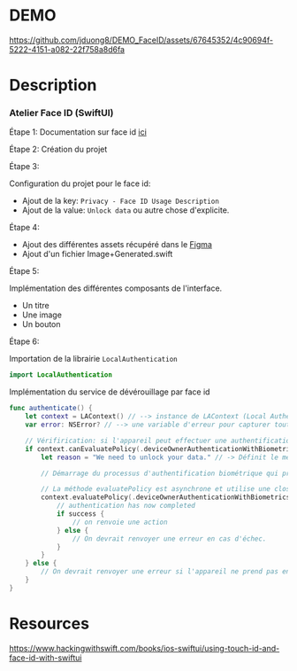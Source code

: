 # DEMO

https://github.com/jduong8/DEMO_FaceID/assets/67645352/4c90694f-5222-4151-a082-22f758a8d6fa

# Description

### Atelier Face ID (SwiftUI)

Étape 1:
Documentation sur face id [ici](https://www.hackingwithswift.com/books/ios-swiftui/using-touch-id-and-face-id-with-swiftui)

Étape 2:
Création du projet

Étape 3:

Configuration du projet pour le face id:
- Ajout de la key: `Privacy - Face ID Usage Description`
- Ajout de la value: `Unlock data` ou autre chose d'explicite.

Étape 4:

- Ajout des différentes assets récupéré dans le [Figma](https://www.figma.com/file/hpb4dhAz0CoB2ihXAMQZWs/ChestApp?type=design&node-id=0%3A1&mode=design&t=crUgKj8yDUL8wd5H-1)
- Ajout d'un fichier Image+Generated.swift

Étape 5:

Implémentation des différentes composants de l'interface.
- Un titre
- Une image
- Un bouton

Étape 6:

Importation de la librairie `LocalAuthentication`

```swift
import LocalAuthentication
```

Implémentation du service de dévérouillage par face id
```swift
func authenticate() {
    let context = LAContext() // --> instance de LAContext (Local Authentication Contexte) pour gérer le contexte de l'authentification locale
    var error: NSError? // --> une variable d'erreur pour capturer toute erreur lors de la vérification de l'authentification

    // Vérifirication: si l'appareil peut effectuer une authentification biométrique (Touch ID ou Face ID)
    if context.canEvaluatePolicy(.deviceOwnerAuthenticationWithBiometrics, error: &error) {
        let reason = "We need to unlock your data." // -> Définit le message qui sera affiché à l'utilisateur lors de la demande d'authentification

        // Démarrage du processus d'authentification biométrique qui prend en paramètre (le type d'authentification et le message de raison)

        // La méthode evaluatePolicy est asynchrone et utilise une closure pour gérer le résultat de l'authentification (success, authenticationError).
        context.evaluatePolicy(.deviceOwnerAuthenticationWithBiometrics, localizedReason: reason) { success, authenticationError in
            // authentication has now completed
            if success {
                // on renvoie une action
            } else {
                // On devrait renvoyer une erreur en cas d'échec.
            }
        }
    } else {
        // On devrait renvoyer une erreur si l'appareil ne prend pas en charge l'authentification biométrique.
    }
}
```

# Resources

https://www.hackingwithswift.com/books/ios-swiftui/using-touch-id-and-face-id-with-swiftui
